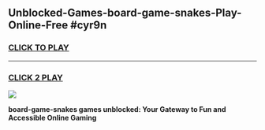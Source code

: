 
## Unblocked-Games-board-game-snakes-Play-Online-Free #cyr9n
<h3>
<a href="https://us.freeplayer.one?title=board-game-snakes&ref=10M">CLICK TO PLAY</a></h3>
<hr>

<h3>
<a href="https://us.freeplayer.one?title=board-game-snakes&ref=10M">CLICK 2 PLAY</a>
  
</h3>

<a href="https://us.freeplayer.one?title=board-game-snakes&ref=10M"><img src="https://clearcache.store/games.png"></a>


**board-game-snakes games unblocked: Your Gateway to Fun and Accessible Online Gaming**
